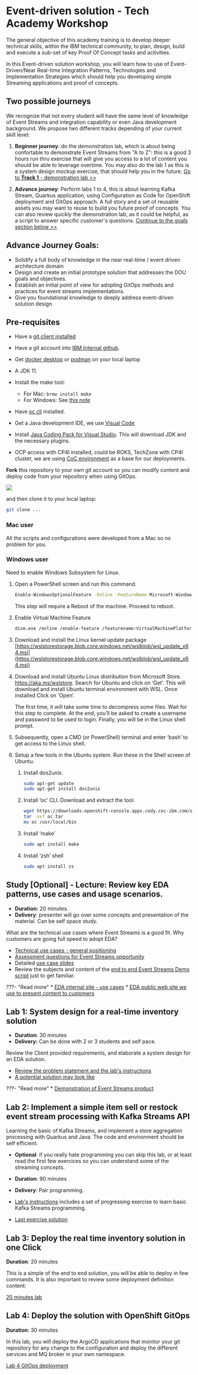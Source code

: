 # Event-driven solution - Tech Academy Workshop

The general objective of this academy training is to develop deeper technical skills, within the IBM technical community, to plan, design, build and execute a sub-set of key Proof Of Concept tasks and activities.

In this Event-driven solution workshop, you will learn how to use of Event-Driven/Near Real-time Integration Patterns, Technologies and Implementation Strategies which should help you developing simple Streaming 
applications and proof of concepts. 

## Two possible journeys

We recognize that not every student will have the same level of knowledge of Event Streams and integration capability or even Java development background. We propose two different tracks depending of your current skill level:

1. **Beginner journey**: do the demonstration lab, which is about being confortable to demonstrate Event Streams from "A to Z": this is a good 3 hours run thru exercise that will give you access to a lot of content you should be able to leverage overtime. You may also do the lab 1 as this is a system design mockup exercise, that should help you in the future. [Go to **Track 1** - demonstration lab >>](./demo/)

1. **Advance journey**: Perform labs 1 to 4, this is about learning Kafka Stream, Quarkus application, using Configuration as Code for OpenShift deployment and GitOps approach. A full story and a set of reusable assets you may want to reuse to build you future proof of concepts. You can also review quickly the demonstration lab, as it could be helpful, as a script to answer specific customer's questions.  [Continue to the goals section below >>](#advance-journey-goals)

## Advance Journey Goals:

* Solidify a full body of knowledge in the near real-time / event driven architecture domain 
* Design and create an initial prototype solution that addresses the DOU goals and objectives.
* Establish an initial point of view for adopting GitOps methods and practices for event streams implementations.
* Give you foundational knowledge to deeply address event-driven solution design 
## Pre-requisites

* Have a [git client installed](https://github.com/git-guides/install-git)
* Have a git account into [IBM Internal github](https://github.ibm.com/). 
* Get [docker desktop](https://www.docker.com/products/docker-desktop/) or [podman](https://podman.io/) on your local laptop
* A JDK 11.
* Install the make tool:

    * For Mac: `brew install make`
    * For Windows: See [this note](https://www.technewstoday.com/install-and-use-make-in-windows/)

* Have [oc cli](https://docs.openshift.com/container-platform/4.7/cli_reference/openshift_cli/getting-started-cli.html) installed.
* Get a Java development IDE, we use [Visual Code](https://code.visualstudio.com/)
* Install [Java Coding Pack for Visual Studio](https://aka.ms/vscode-java-installer-win). This will download JDK and the necessary plugins.
* OCP access with CP4I installed, could be ROKS, TechZone with CP4I cluster, we are using [CoC environment](https://cmc.coc-ibm.com/cluster) as a base for our deployments.

**Fork** this repository to your own git account so you can modify content and deploy code from your repository when using GitOps.

![](./lab2/images/fork-repo.png)

and then clone it to your local laptop:

```sh
git clone ...
```

### Mac user

All the scripts and configurations were developed from a Mac so no problem for you.

### Windows user

Need to enable Windows Subsystem for Linux.

1. Open a PowerShell screen and run this command.

    ```sh
    Enable-WindowsOptionalFeature -Online -FeatureName Microsoft-Windows-Subsystem-Linux
    ```

    This step will require a Reboot of the machine. Proceed to reboot.

1. Enable Virtual Machine Feature

    ```sh
    dism.exe /online /enable-feature /featurename:VirtualMachinePlatform /all /norestart
    ```

1. Download and install the Linux kernel update package [https://wslstorestorage.blob.core.windows.net/wslblob/wsl_update_x64.msi](https://wslstorestorage.blob.core.windows.net/wslblob/wsl_update_x64.msi)

1. Download and install Ubuntu Linux distribution from Microsoft Store. https://aka.ms/wslstore. Search for Ubuntu and click on ‘Get’. This will download and install Ubuntu terminal environment with WSL. Once installed Click on ‘Open’.

    The first time, it will take some time to decompress some files. Wait for this step to complete. At the end, you’ll be asked to create a username and password to be used to login. Finally, you will be in the Linux shell prompt.

1. Subsequently, open a CMD (or PowerShell) terminal and enter ‘bash’ to get access to the Linux shell.

1. Setup a few tools in the Ubuntu system. Run these in the Shell screen of Ubuntu.

    1. Install dos2unix.

        ```sh
        sudo apt-get update
        sudo apt-get install dos2unix
        ```

    1. Install ‘oc’ CLI. Download and extract the tool. 
    
        ```sh
        wget https://downloads-openshift-console.apps.cody.coc-ibm.com/amd64/linux/oc.tar --no-check-certificate
        tar -xvf oc.tar
        mv oc /usr/local/bin
        ```

    1. Install ‘make’

        ```sh
        sudo apt install make
        ```

    1. Install ‘zsh’ shell

        ```sh
        sudo apt install zs
        ```

## Study [Optional] - Lecture: Review key EDA patterns, use cases and usage scenarios.

* **Duration:** 20 minutes.
* **Delivery**: presenter will go over some concepts and presentation of the material. Can be self space study.

What are the technical use cases where Event Streams is a good fit. Why customers are going full speed to adopt EDA?

* [Technical use cases - general positioning](https://ibm-cloud-architecture.github.io/refarch-eda/introduction/usecases/#technical-use-cases)
* [Assessment questions for Event Streams opportunity](https://pages.github.ibm.com/boyerje/eda-internal/kafka-assessment/)
* Detailed [use case slides](https://github.ibm.com/boyerje/eda-internal/raw/master/docs/eda-usecases/01-EDA-Usecases.pptx)
* Review the subjects and content of the [end to end Event Streams Demo script](https://pages.github.ibm.com/boyerje/eda-internal/) just to get familiar.


???- "Read more"
    * [EDA internal site - use cases](https://pages.github.ibm.com/boyerje/eda-internal/eda-usecases/)
    * [EDA public web site we use to present content to customers](https://ibm.biz/learn-eda)
## Lab 1: System design for a real-time inventory solution

* **Duration**: 30 minutes
* **Delivery:** Can be done with 2 or 3 students and self pace.

Review the Client provided requirements, and elaborate a system design for an EDA solution.

* [Review the problem statement and the lab's instructions](./lab1/)
* [A potential solution may look like](./lab1/lab1-sol.md)

???- "Read more"
    * [Demonstration of Event Streams product](https://pages.github.ibm.com/boyerje/eda-internal/demo/demo-script/)
## Lab 2: Implement a simple item sell or restock event stream processing with Kafka Streams API

Learning the basic of Kafka Streams, and implement a store aggregation processing with Quarkus and Java. The code and environment should be self efficient. 

* **Optional**: if you really hate programming you can skip this lab, or at least read the first few exercices so you can understand some of the streaming concepts.
* **Duration**: 90 minutes
* **Delivery**: Pair programming.

* [Lab's instructions](./lab2) includes a set of progressing exercise to learn basic Kafka Streams programming.
* [Last exercise solution](./lab2/lab2-sol.md)
## Lab 3: Deploy the real time inventory solution in one Click

**Duration**: 20 minutes

This is a simple of the end to end solution, you will be able to deploy in few commands. It is also important to review some deployment definition content:

[20 minutes lab](./lab3)

## Lab 4: Deploy the solution with OpenShift GitOps

**Duration**: 30 minutes

In this lab, you will deploy the ArgoCD applications that monitor your git repository for any change to the configuration
and deploy the different services and MQ broker in your own namespace.

[Lab 4 GitOps deployment](./lab4)